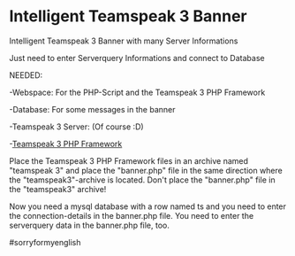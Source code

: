 # Intelligent Teamspeak 3 Banner
Intelligent Teamspeak 3 Banner with many Server Informations

Just need to enter Serverquery Informations and connect to Database

NEEDED:

-Webspace: For the PHP-Script and the Teamspeak 3 PHP Framework

-Database: For some messages in the banner

-Teamspeak 3 Server: (Of course :D)

-[Teamspeak 3 PHP Framework](https://github.com/planetteamspeak/ts3phpframework)

Place the Teamspeak 3 PHP Framework files in an archive named "teamspeak 3" and place the "banner.php" file in the same direction where the "teamspeak3"-archive is located.
Don't place the "banner.php" file in the "teamspeak3" archive!

Now you need a mysql database with a row named ts and you need to enter the connection-details in the banner.php file.
You need to enter the serverquery data in the banner.php file, too.



#sorryformyenglish
